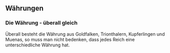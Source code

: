 ## Währungen

### Die Währung - überall gleich

Überall besteht die Währung aus Goldfalken, Trionthalern, Kupferlingen und Muenas, so muss man nicht bedenken, dass jedes Reich eine unterschiedliche Währung hat.
